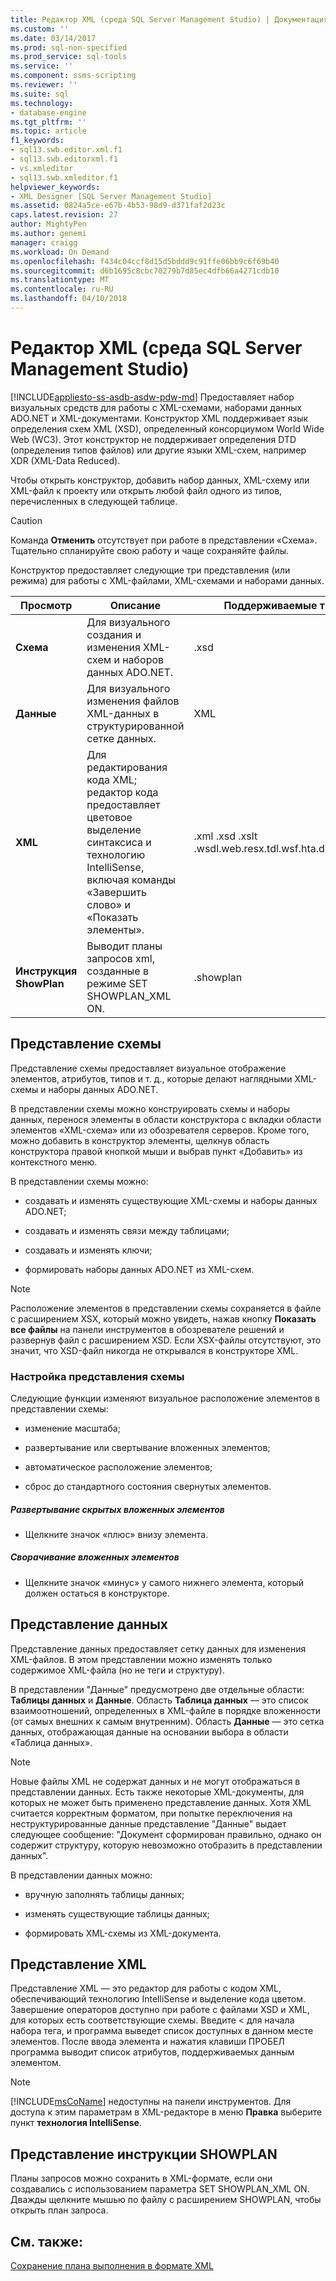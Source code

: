 ```yaml
---
title: Редактор XML (среда SQL Server Management Studio) | Документация Майкрософт
ms.custom: ''
ms.date: 03/14/2017
ms.prod: sql-non-specified
ms.prod_service: sql-tools
ms.service: ''
ms.component: ssms-scripting
ms.reviewer: ''
ms.suite: sql
ms.technology:
- database-engine
ms.tgt_pltfrm: ''
ms.topic: article
f1_keywords:
- sql13.swb.editor.xml.f1
- sql13.swb.editorxml.f1
- vs.xmleditor
- sql13.swb.xmleditor.f1
helpviewer_keywords:
- XML Designer [SQL Server Management Studio]
ms.assetid: 0824a5ce-e67b-4b53-98d9-d371faf2d23c
caps.latest.revision: 27
author: MightyPen
ms.author: genemi
manager: craigg
ms.workload: On Demand
ms.openlocfilehash: f434c04ccf8d15d5bddd9c91ffe06bb9c6f69b40
ms.sourcegitcommit: d6b1695c8cbc70279b7d85ec4dfb66a4271cdb10
ms.translationtype: MT
ms.contentlocale: ru-RU
ms.lasthandoff: 04/10/2018
---
```

# <a name="xml-editor-sql-server-management-studio"></a>Редактор XML (среда SQL Server Management Studio)
[!INCLUDE[appliesto-ss-asdb-asdw-pdw-md](../../includes/appliesto-ss-asdb-asdw-pdw-md.md)]
  Предоставляет набор визуальных средств для работы с XML-схемами, наборами данных ADO.NET и XML-документами. Конструктор XML поддерживает язык определения схем XML (XSD), определенный консорциумом World Wide Web (WC3). Этот конструктор не поддерживает определения DTD (определения типов файлов) или другие языки XML-схем, например XDR (XML-Data Reduced).  
  
 Чтобы открыть конструктор, добавить набор данных, XML-схему или XML-файл к проекту или открыть любой файл одного из типов, перечисленных в следующей таблице.  
  
> [!CAUTION]  
>  Команда **Отменить** отсутствует при работе в представлении «Схема». Тщательно спланируйте свою работу и чаще сохраняйте файлы.  
  
 Конструктор предоставляет следующие три представления (или режима) для работы с XML-файлами, XML-схемами и наборами данных.  
  
|Просмотр|Описание|Поддерживаемые типы файлов|  
|----------|-----------------|--------------------------|  
|**Схема**|Для визуального создания и изменения XML-схем и наборов данных ADO.NET.|.xsd|  
|**Данные**|Для визуального изменения файлов XML-данных в структурированной сетке данных.|XML|  
|**XML**|Для редактирования кода XML; редактор кода предоставляет цветовое выделение синтаксиса и технологию IntelliSense, включая команды «Завершить слово» и «Показать элементы».|.xml .xsd .xslt .wsdl.web.resx.tdl.wsf.hta.disco.vsdisco.config|  
|**Инструкция ShowPlan**|Выводит планы запросов xml, созданные в режиме SET SHOWPLAN_XML ON.|.showplan|  
  
## <a name="schema-view"></a>Представление схемы  
 Представление схемы предоставляет визуальное отображение элементов, атрибутов, типов и т. д., которые делают наглядными XML-схемы и наборы данных ADO.NET.  
  
 В представлении схемы можно конструировать схемы и наборы данных, перенося элементы в области конструктора с вкладки области элементов «XML-схема» или из обозревателя серверов. Кроме того, можно добавить в конструктор элементы, щелкнув область конструктора правой кнопкой мыши и выбрав пункт «Добавить» из контекстного меню.  
  
 В представлении схемы можно:  
  
-   создавать и изменять существующие XML-схемы и наборы данных ADO.NET;  
  
-   создавать и изменять связи между таблицами;  
  
-   создавать и изменять ключи;  
  
-   формировать наборы данных ADO.NET из XML-схем.  
  
> [!NOTE]  
>  Расположение элементов в представлении схемы сохраняется в файле с расширением XSX, который можно увидеть, нажав кнопку **Показать все файлы** на панели инструментов в обозревателе решений и развернув файл с расширением XSD. Если XSX-файлы отсутствуют, это значит, что XSD-файл никогда не открывался в конструкторе XML.  
  
### <a name="customizing-schema-view"></a>Настройка представления схемы  
 Следующие функции изменяют визуальное расположение элементов в представлении схемы:  
  
-   изменение масштаба;  
  
-   развертывание или свертывание вложенных элементов;  
  
-   автоматическое расположение элементов;  
  
-   сброс до стандартного состояния свернутых элементов.  
  
##### <a name="to-expand-hidden-nested-elements"></a>Развертывание скрытых вложенных элементов  
  
-   Щелкните значок «плюс» внизу элемента.  
  
##### <a name="to-collapse-nested-elements"></a>Сворачивание вложенных элементов  
  
-   Щелкните значок «минус» у самого нижнего элемента, который должен остаться в конструкторе.  
  
## <a name="data-view"></a>Представление данных  
 Представление данных предоставляет сетку данных для изменения XML-файлов. В этом представлении можно изменять только содержимое XML-файла (но не теги и структуру).  
  
 В представлении "Данные" предусмотрено две отдельные области: **Таблицы данных** и **Данные**. Область **Таблица данных** — это список взаимоотношений, определенных в XML-файле в порядке вложенности (от самых внешних к самым внутренним). Область **Данные** — это сетка данных, отображающая данные на основании выбора в области «Таблица данных».  
  
> [!NOTE]  
>  Новые файлы XML не содержат данных и не могут отображаться в представлении данных. Есть также некоторые XML-документы, для которых не может быть применено представление данных. Хотя XML считается корректным форматом, при попытке переключения на неструктурированные данные представление "Данные" выдает следующее сообщение: "Документ сформирован правильно, однако он содержит структуру, которую невозможно отобразить в представлении данных".  
  
 В представлении данных можно:  
  
-   вручную заполнять таблицы данных;  
  
-   изменять существующие таблицы данных;  
  
-   формировать XML-схемы из XML-документа.  
  
## <a name="xml-view"></a>Представление XML  
 Представление XML — это редактор для работы с кодом XML, обеспечивающий технологию IntelliSense и выделение кода цветом. Завершение операторов доступно при работе с файлами XSD и XML, для которых есть соответствующие схемы. Введите < для начала набора тега, и программа выведет список доступных в данном месте элементов. После ввода элемента и нажатия клавиши ПРОБЕЛ программа выводит список атрибутов, поддерживаемых данным элементом.  
  
> [!NOTE]  
>  [!INCLUDE[msCoName](../../includes/msconame-md.md)] недоступны на панели инструментов. Для доступа к этим параметрам в XML-редакторе в меню **Правка** выберите пункт **технология IntelliSense**.  
  
## <a name="showplan-view"></a>Представление инструкции SHOWPLAN  
 Планы запросов можно сохранить в XML-формате, если они создавались с использованием параметра SET SHOWPLAN_XML ON. Дважды щелкните мышью по файлу с расширением SHOWPLAN, чтобы открыть план запроса.  
  
## <a name="see-also"></a>См. также:  
 [Сохранение плана выполнения в формате XML](../../relational-databases/performance/save-an-execution-plan-in-xml-format.md)  
  
  
